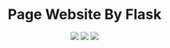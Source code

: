 <h1 align='center'>Page Website By Flask</h1>

<div align='center'>
    <img src='http://img.shields.io/badge/-Python-3776AB?style=flat-square&logo=python&logoColor=ffffff)' />
    <img src='https://img.shields.io/badge/-HTML5-%23E44D27?style=flat-square&logo=html5&logoColor=ffffff' />
    <img src= 'https://img.shields.io/badge/-CSS3-%231572B6?style=flat-square&logo=css3' />
</div>
